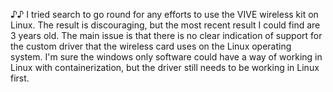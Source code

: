 
♪♪
I tried search to go round for any efforts to use the VIVE wireless kit on Linux.
The result is discouraging, but the most recent result I could find are 3 years old.
The main issue is that there is no clear indication of support for the custom driver that the wireless card uses on the Linux operating system.
I'm sure the windows only software could have a way of working in Linux with containerization, but the driver still needs to be working in Linux first.